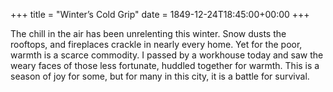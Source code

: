 +++
title = "Winter’s Cold Grip"
date = 1849-12-24T18:45:00+00:00
+++

The chill in the air has been unrelenting this winter. Snow dusts the rooftops, and fireplaces crackle in nearly every home. Yet for the poor, warmth is a scarce commodity. I passed by a workhouse today and saw the weary faces of those less fortunate, huddled together for warmth. This is a season of joy for some, but for many in this city, it is a battle for survival.